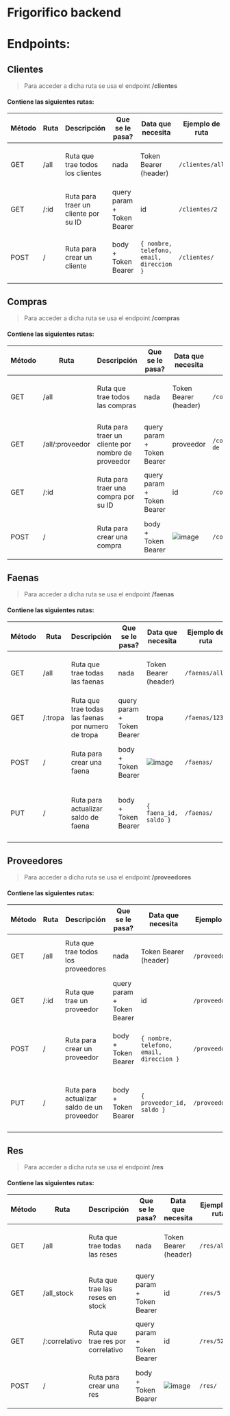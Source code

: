# Frigorifico backend

# Endpoints:

## Clientes

> Para acceder a dicha ruta se usa el endpoint **/clientes**

#### Contiene las siguientes rutas:

| Método  | Ruta | Descripción | Que se le pasa? | Data que necesita | Ejemplo de ruta | Objeto que devuelve |
| ------------- | ------------- | ------------- | ------------- | ------------- | ------------- | ------------- |
| GET | /all | Ruta que trae todos los clientes | nada | Token Bearer (header) | `/clientes/all` | `{ "status": "ok", "status_code": 200, "data": [ARRAY CON CLIENTES] }` |
| GET | /:id | Ruta para traer un cliente por su ID | query param + Token Bearer | id | `/clientes/2` | `{ "status": "ok", "status_code": 200, "data": {OBJETO CON EL CLIENTE}` |
| POST | / | Ruta para crear un cliente | body  + Token Bearer | `{ nombre, telefono, email, direccion }` | `/clientes/` | `{ "status": "ok", "status_code": 200, "data": "Cliente creado con éxito"}` |

## Compras
> Para acceder a dicha ruta se usa el endpoint **/compras**

#### Contiene las siguientes rutas:

| Método  | Ruta | Descripción | Que se le pasa? | Data que necesita | Ejemplo de ruta | Objeto que devuelve |
| ------------- | ------------- | ------------- | ------------- | ------------- | ------------- | ------------- |
| GET | /all | Ruta que trae todos las compras | nada | Token Bearer (header) | `/compras/all` | `{ "status": "ok", "status_code": 200, "data": [ARRAY CON CLIENTES] }` |
| GET | /all/:proveedor | Ruta para traer un cliente por nombre de proveedor | query param  + Token Bearer | proveedor | `/compras/all/Proveedor de prueba` | `{ "status": "ok", "status_code": 200, "data": [ARRAY CON LAS COMPRAS AL PROVEEDOR]` |
| GET | /:id | Ruta para traer una compra por su ID | query param  + Token Bearer | id | `/compras/2` | `{ "status": "ok", "status_code": 200, "data": {OBJETO CON LA COMPRA}` |
| POST | / | Ruta para crear una compra | body  + Token Bearer | ![image](https://user-images.githubusercontent.com/54594663/190548645-24cb1c4b-612e-4bcb-bdb3-a024acdb0c3a.png) | `/compras/` | `{ "status": "ok", "status_code": 200, "data": "Compra creada con éxito"}` |

## Faenas

> Para acceder a dicha ruta se usa el endpoint **/faenas**

#### Contiene las siguientes rutas:

| Método  | Ruta | Descripción | Que se le pasa? | Data que necesita | Ejemplo de ruta | Objeto que devuelve |
| ------------- | ------------- | ------------- | ------------- | ------------- | ------------- | ------------- |
| GET | /all | Ruta que trae todas las faenas | nada | Token Bearer (header) | `/faenas/all` | `{ "status": "ok", "status_code": 200, "data": [ARRAY CON FAENAS] }` |
| GET | /:tropa | Ruta que trae todas las faenas por numero de tropa | query param  + Token Bearer | tropa | `/faenas/1231` | `{ "status": "ok", "status_code": 200, "data": [ARRAY CON FAENAS] }` |
| POST | / | Ruta para crear una faena | body  + Token Bearer | ![image](https://user-images.githubusercontent.com/54594663/190549566-e6ab76fa-94ed-4dbe-9427-d5a2c5d1959a.png) | `/faenas/` | `{ "status": "ok", "status_code": 200, "data": "Faena creada con éxito"}` |
| PUT | / | Ruta para actualizar saldo de faena | body  + Token Bearer | `{ faena_id, saldo }` | `/faenas/` | `{ "status": "ok", "status_code": 200, "data": "Saldo de faena actualizado con éxito"` |

## Proveedores

> Para acceder a dicha ruta se usa el endpoint **/proveedores**

#### Contiene las siguientes rutas:

| Método  | Ruta | Descripción | Que se le pasa? | Data que necesita | Ejemplo de ruta | Objeto que devuelve |
| ------------- | ------------- | ------------- | ------------- | ------------- | ------------- | ------------- |
| GET | /all | Ruta que trae todos los proveedores | nada | Token Bearer (header) | `/proveedores/all` | `{ "status": "ok", "status_code": 200, "data": [ARRAY CON PROVEEDORES] }` |
| GET | /:id | Ruta que trae un proveedor | query param  + Token Bearer | id | `/proveedores/5` | `{ "status": "ok", "status_code": 200, "data": {OBJETO CON EL PROVEEDOR}` |
| POST | / | Ruta para crear un proveedor | body  + Token Bearer | `{ nombre, telefono, email, direccion }` | `/proveedores/` | `{ "status": "ok", "status_code": 200, "data": "Proveedor creado con éxito"}` |
| PUT | / | Ruta para actualizar saldo de un proveedor | body  + Token Bearer | `{ proveedor_id, saldo }` | `/proveedores/` | `{ "status": "ok", "status_code": 200, "data": "Saldo de proveedor actualizado con éxito"` |

## Res

> Para acceder a dicha ruta se usa el endpoint **/res**

#### Contiene las siguientes rutas:

| Método  | Ruta | Descripción | Que se le pasa? | Data que necesita | Ejemplo de ruta | Objeto que devuelve |
| ------------- | ------------- | ------------- | ------------- | ------------- | ------------- | ------------- |
| GET | /all | Ruta que trae todas las reses | nada | Token Bearer (header) | `/res/all` | `{ "status": "ok", "status_code": 200, "data": [ARRAY CON RESES] }` |
| GET | /all_stock | Ruta que trae las reses en stock | query param  + Token Bearer | id | `/res/5` | `{ "status": "ok", "status_code": 200, "data": [ARRAY CON RESES EN STOCK]` |
| GET | /:correlativo | Ruta que trae res por correlativo | query param  + Token Bearer | id | `/res/521312` | `{ "status": "ok", "status_code": 200, "data": {OBJETO CON LA RES}` |
| POST | / | Ruta para crear una res | body  + Token Bearer | ![image](https://user-images.githubusercontent.com/54594663/190550743-642962cf-686e-446b-8822-e477952256b1.png) | `/res/` | `{ "status": "ok", "status_code": 200, "data": "Res creada con éxito"}` |



